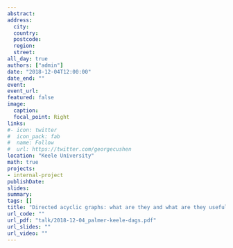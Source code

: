 ```yaml
---
abstract: 
address:
  city: 
  country: 
  postcode: 
  region: 
  street: 
all_day: true
authors: ["admin"]
date: "2018-12-04T12:00:00"
date_end: ""
event: 
event_url: 
featured: false
image:
  caption: 
  focal_point: Right
links:
#- icon: twitter
#  icon_pack: fab
#  name: Follow
#  url: https://twitter.com/georgecushen
location: "Keele University"
math: true
projects:
- internal-project
publishDate: 
slides: 
summary: 
tags: []
title: "Directed acyclic graphs: what are they and what are they useful for?"
url_code: ""
url_pdf: "talk/2018-12-04_palmer-keele-dags.pdf"
url_slides: ""
url_video: ""
---
```


